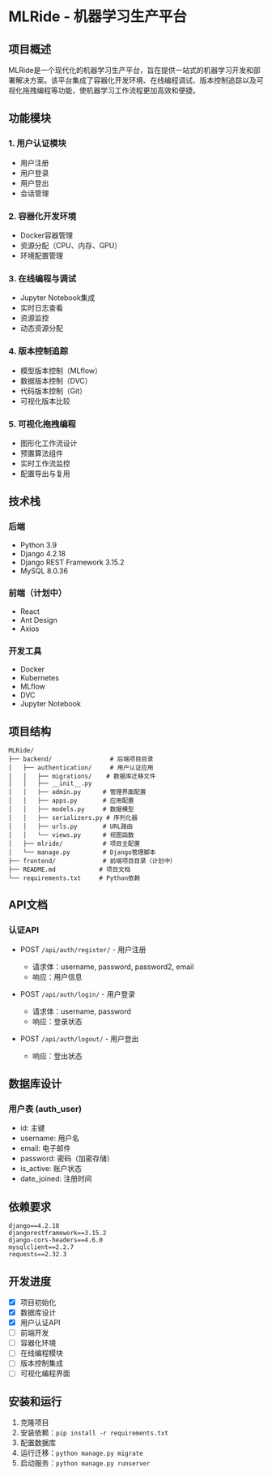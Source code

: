 # MLRide - 机器学习生产平台

## 项目概述
MLRide是一个现代化的机器学习生产平台，旨在提供一站式的机器学习开发和部署解决方案。该平台集成了容器化开发环境、在线编程调试、版本控制追踪以及可视化拖拽编程等功能，使机器学习工作流程更加高效和便捷。

## 功能模块

### 1. 用户认证模块
- 用户注册
- 用户登录
- 用户登出
- 会话管理

### 2. 容器化开发环境
- Docker容器管理
- 资源分配（CPU、内存、GPU）
- 环境配置管理

### 3. 在线编程与调试
- Jupyter Notebook集成
- 实时日志查看
- 资源监控
- 动态资源分配

### 4. 版本控制追踪
- 模型版本控制（MLflow）
- 数据版本控制（DVC）
- 代码版本控制（Git）
- 可视化版本比较

### 5. 可视化拖拽编程
- 图形化工作流设计
- 预置算法组件
- 实时工作流监控
- 配置导出与复用

## 技术栈

### 后端
- Python 3.9
- Django 4.2.18
- Django REST Framework 3.15.2
- MySQL 8.0.36

### 前端（计划中）
- React
- Ant Design
- Axios

### 开发工具
- Docker
- Kubernetes
- MLflow
- DVC
- Jupyter Notebook

## 项目结构
```
MLRide/
├── backend/                # 后端项目目录
│   ├── authentication/     # 用户认证应用
│   │   ├── migrations/    # 数据库迁移文件
│   │   ├── __init__.py
│   │   ├── admin.py      # 管理界面配置
│   │   ├── apps.py       # 应用配置
│   │   ├── models.py     # 数据模型
│   │   ├── serializers.py # 序列化器
│   │   ├── urls.py       # URL路由
│   │   └── views.py      # 视图函数
│   ├── mlride/           # 项目主配置
│   └── manage.py         # Django管理脚本
├── frontend/             # 前端项目目录（计划中）
├── README.md            # 项目文档
└── requirements.txt     # Python依赖
```

## API文档

### 认证API
- POST `/api/auth/register/` - 用户注册
  - 请求体：username, password, password2, email
  - 响应：用户信息

- POST `/api/auth/login/` - 用户登录
  - 请求体：username, password
  - 响应：登录状态

- POST `/api/auth/logout/` - 用户登出
  - 响应：登出状态

## 数据库设计

### 用户表 (auth_user)
- id: 主键
- username: 用户名
- email: 电子邮件
- password: 密码（加密存储）
- is_active: 账户状态
- date_joined: 注册时间

## 依赖要求
```
django==4.2.18
djangorestframework==3.15.2
django-cors-headers==4.6.0
mysqlclient==2.2.7
requests==2.32.3
```

## 开发进度
- [x] 项目初始化
- [x] 数据库设计
- [x] 用户认证API
- [ ] 前端开发
- [ ] 容器化环境
- [ ] 在线编程模块
- [ ] 版本控制集成
- [ ] 可视化编程界面

## 安装和运行
1. 克隆项目
2. 安装依赖：`pip install -r requirements.txt`
3. 配置数据库
4. 运行迁移：`python manage.py migrate`
5. 启动服务：`python manage.py runserver`
